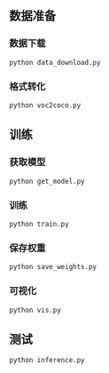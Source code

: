 ## 数据准备
### 数据下载
`python data_download.py`
### 格式转化
`python voc2coco.py`
## 训练
### 获取模型
`python get_model.py`
### 训练
`python train.py`
### 保存权重
`python save_weights.py`
### 可视化
`python vis.py`
## 测试
`python inference.py`
